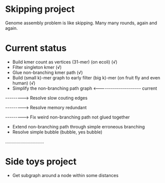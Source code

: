 # Skipping project
Genome assembly problem is like skipping. Many many rounds, again and again.
# Current status
* Build kmer count as vertices (31-mer) (on ecoli) (&#8730;)
* Filter singleton kmer (&#8730;)
* Glue non-branching kmer path (&#8730;)
* Build (small k)-mer graph to early filter (big k)-mer (on fruit fly and even human) (&#8730;)
* Simplify the non-branching path graph <--------------------- current

---------> Resolve slow couting edges

---------> Resolve memory redundant

---------> Fix weird non-branching path not glued together

* Extend non-branching path through simple erroneous branching
* Resolve simple bubble (bubble, yes bubble)

...............................

# Side toys project
* Get subgraph around a node within some distances
